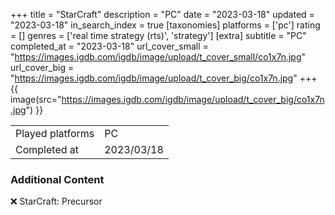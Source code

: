 +++
title = "StarCraft"
description = "PC"
date = "2023-03-18"
updated = "2023-03-18"
in_search_index = true
[taxonomies]
platforms = ['pc']
rating = []
genres = ['real time strategy (rts)', 'strategy']
[extra]
subtitle = "PC"
completed_at = "2023-03-18"
url_cover_small = "https://images.igdb.com/igdb/image/upload/t_cover_small/co1x7n.jpg"
url_cover_big = "https://images.igdb.com/igdb/image/upload/t_cover_big/co1x7n.jpg"
+++
{{ image(src="https://images.igdb.com/igdb/image/upload/t_cover_big/co1x7n.jpg") }}

|              |            |
| ------------ | ---------- |
| Played platforms    | PC |
| Completed at | 2023/03/18 |



### Additional Content


❌ StarCraft: Precursor

